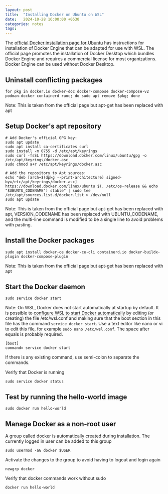 ```yaml
---
layout: post
title:  "Installing Docker on Ubuntu on WSL"
date:   2024-10-28 16:00:00 +0530
categories: notes
tags: 
---
```


The [official Docker installation page for Ubuntu](https://docs.docker.com/engine/install/ubuntu/) has instructions for installation of Docker Engine that can be adapted for use with WSL. The official page promotes the installation of Docker Desktop which bundles Docker Engine and requires a commercial license for most organizations. Docker Engine can be used without Docker Desktop.

## Uninstall conflicting packages

```
for pkg in docker.io docker-doc docker-compose docker-compose-v2 podman-docker containerd runc; do sudo apt remove $pkg; done
```
Note: This is taken from the official page but apt-get has been replaced with apt

## Setup Docker's apt repository

```
# Add Docker's official GPG key:
sudo apt update
sudo apt install ca-certificates curl
sudo install -m 0755 -d /etc/apt/keyrings
sudo curl -fsSL https://download.docker.com/linux/ubuntu/gpg -o /etc/apt/keyrings/docker.asc
sudo chmod a+r /etc/apt/keyrings/docker.asc

# Add the repository to Apt sources:
echo "deb [arch=$(dpkg --print-architecture) signed-by=/etc/apt/keyrings/docker.asc] https://download.docker.com/linux/ubuntu $(. /etc/os-release && echo "$UBUNTU_CODENAME") stable" | sudo tee /etc/apt/sources.list.d/docker.list > /dev/null
sudo apt update
```
Note: This is taken from the official page but apt-get has been replaced with apt, VERSION_CODENAME has been replaced with UBUNTU_CODENAME, and the multi-line command is modified to be a single line to avoid problems with pasting.

## Install the Docker packages

```
sudo apt install docker-ce docker-ce-cli containerd.io docker-buildx-plugin docker-compose-plugin
```
Note: This is taken from the official page but apt-get has been replaced with apt

## Start the Docker daemon

```
sudo service docker start
```
Note: On WSL, Docker does not start automatically at startup by default. It is possible to [configure WSL to start Docker automatically](https://stackoverflow.com/a/74662813) by editing (or creating) the file /etc/wsl.conf and making sure that the boot section in this file has the command `service docker start`. Use a text editor like nano or vi to edit this file, for example `sudo nano /etc/wsl.conf`. The space after equals is probably required.

```
[boot]
command= service docker start
```
If there is any existing command, use semi-colon to separate the commands.

Verify that Docker is running
```
sudo service docker status
```
## Test by running the hello-world image
```
sudo docker run hello-world
```

## Manage Docker as a non-root user

A group called docker is automatically created during installation. The currently logged in user can be added to this group
```
sudo usermod -aG docker $USER
```
Activate the changes to the group to avoid having to logout and login again
```
newgrp docker
```
Verify that docker commands work without sudo
```
docker run hello-world
```